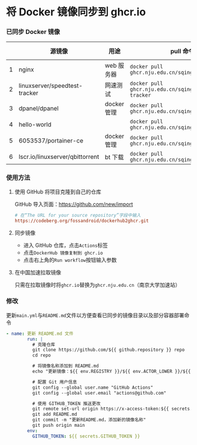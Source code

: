# 将 Docker 镜像同步到 ghcr.io

### 已同步 Docker 镜像

|   | 源镜像 | 用途 | pull 命令 | docker-compose |
| ---- | -------- | ---- | --------- | -------------- |
| 1   | nginx                         | web 服务器  | `docker pull ghcr.nju.edu.cn/sqing33/nginx`             |                |
| 2   | linuxserver/speedtest-tracker | 网速测试    | `docker pull ghcr.nju.edu.cn/sqing33/speedtest-tracker` |                |
| 3   | dpanel/dpanel                 | docker 管理 | `docker pull ghcr.nju.edu.cn/sqing33/dpanel`            |                |
| 4   | hello-world                   |             | `docker pull ghcr.nju.edu.cn/sqing33/hello-world`       |                |
| 5 | 6053537/portainer-ce | docker 管理 | `docker pull ghcr.nju.edu.cn/sqing33/portainer` |  |
| 6 | lscr.io/linuxserver/qbittorrent | bt 下载 | `docker pull ghcr.nju.edu.cn/sqing33/qbittorrent` |  |
### 使用方法

1. 使用 GitHub 将项目克隆到自己的仓库

   GitHub 导入页面：https://github.com/new/import

   ```ini
   # 在“The URL for your source repository”字段中输入
   https://codeberg.org/fossandroid/dockerhub2ghcr.git
   ```

2. 同步镜像

   - 进入 GitHub 仓库，点击`Actions`标签
   - 点击`DockerHub 镜像复制到 ghcr.io`
   - 点击右上角的`Run workflow`按钮输入参数

3. 在中国加速拉取镜像

   只需在拉取镜像时将`ghcr.io`替换为`ghcr.nju.edu.cn`（南京大学加速站）

### 修改

更新`main.yml`与`README.md`文件以方便查看已同步的镜像目录以及部分容器部署命令

```yaml
- name: 更新 README.md 文件
        run: |
          # 克隆仓库
          git clone https://github.com/${{ github.repository }} repo
          cd repo

          # 将镜像名称添加到 README.md
          echo "更新镜像：${{ env.REGISTRY }}/${{ env.ACTOR_LOWER }}/${{ env.IMAGE_NAME }}:${{ inputs.tag }}" >> README.md

          # 配置 Git 用户信息
          git config --global user.name "GitHub Actions"
          git config --global user.email "actions@github.com"

          # 使用 GITHUB_TOKEN 推送更改
          git remote set-url origin https://x-access-token:${{ secrets.GITHUB_TOKEN }}@github.com/${{ github.repository }}.git
          git add README.md
          git commit -m "更新README.md，添加新的镜像名称"
          git push origin main
        env:
          GITHUB_TOKEN: ${{ secrets.GITHUB_TOKEN }}
```
